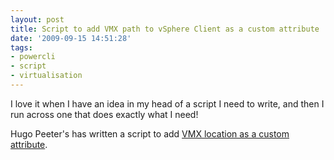 ```yaml
---
layout: post
title: Script to add VMX path to vSphere Client as a custom attribute
date: '2009-09-15 14:51:28'
tags:
- powercli
- script
- virtualisation
---
```



I love it when I have an idea in my head of a script I need to write, and then I run across one that does exactly what I need!

Hugo Peeter's has written a script to add [VMX location as a custom attribute](http://www.peetersonline.nl/index.php/vmware/add-vmx-path-to-vi-client-using-powershell/).